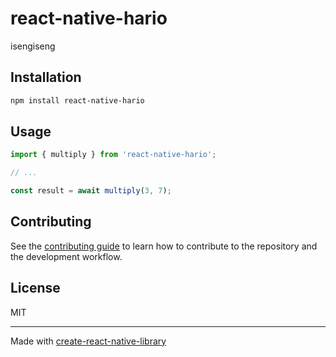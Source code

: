 # react-native-hario

isengiseng

## Installation

```sh
npm install react-native-hario
```

## Usage


```js
import { multiply } from 'react-native-hario';

// ...

const result = await multiply(3, 7);
```


## Contributing

See the [contributing guide](CONTRIBUTING.md) to learn how to contribute to the repository and the development workflow.

## License

MIT

---

Made with [create-react-native-library](https://github.com/callstack/react-native-builder-bob)

